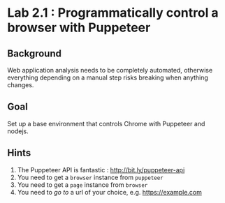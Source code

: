 # Lab 2.1 : Programmatically control a browser with Puppeteer

## Background

Web application analysis needs to be completely automated, otherwise everything depending on a manual step risks breaking when anything changes.

## Goal

Set up a base environment that controls Chrome with Puppeteer and nodejs.

## Hints

1. The Puppeteer API is fantastic : http://bit.ly/puppeteer-api 
2. You need to get a `browser` instance from `puppeteer`
3. You need to get a `page` instance from `browser`
4. You need to *go to* a url of your choice, e.g. https://example.com